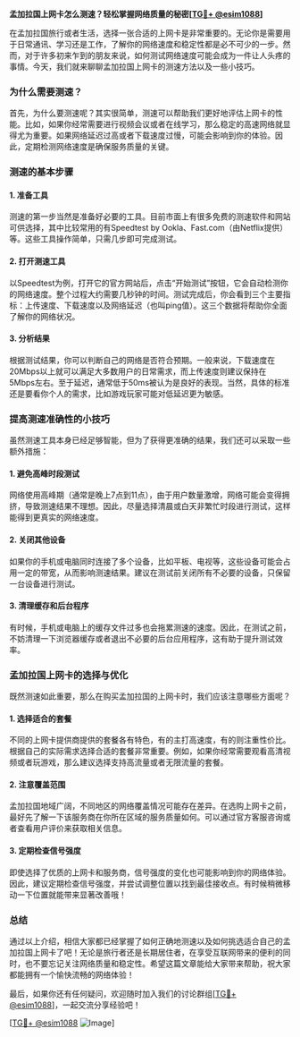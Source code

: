 **孟加拉国上网卡怎么测速？轻松掌握网络质量的秘密[[TG💪+ @esim1088](https://t.me/s/esim1088)]**

在孟加拉国旅行或者生活，选择一张合适的上网卡是非常重要的。无论你是需要用于日常通讯、学习还是工作，了解你的网络速度和稳定性都是必不可少的一步。然而，对于许多初来乍到的朋友来说，如何测试网络速度可能会成为一件让人头疼的事情。今天，我们就来聊聊孟加拉国上网卡的测速方法以及一些小技巧。

### **为什么需要测速？**

首先，为什么要测速呢？其实很简单，测速可以帮助我们更好地评估上网卡的性能。比如，如果你经常需要进行视频会议或者在线学习，那么稳定的高速网络就显得尤为重要。如果网络延迟过高或者下载速度过慢，可能会影响到你的体验。因此，定期检测网络速度是确保服务质量的关键。

### **测速的基本步骤**

#### **1. 准备工具**
测速的第一步当然是准备好必要的工具。目前市面上有很多免费的测速软件和网站可供选择，其中比较常用的有Speedtest by Ookla、Fast.com（由Netflix提供）等。这些工具操作简单，只需几步即可完成测试。

#### **2. 打开测速工具**
以Speedtest为例，打开它的官方网站后，点击“开始测试”按钮，它会自动检测你的网络速度。整个过程大约需要几秒钟的时间。测试完成后，你会看到三个主要指标：上传速度、下载速度以及网络延迟（也叫ping值）。这三个数据将帮助你全面了解你的网络状况。

#### **3. 分析结果**
根据测试结果，你可以判断自己的网络是否符合预期。一般来说，下载速度在20Mbps以上就可以满足大多数用户的日常需求，而上传速度则建议保持在5Mbps左右。至于延迟，通常低于50ms被认为是良好的表现。当然，具体的标准还是要看你个人的需求，比如游戏玩家可能对低延迟更为敏感。

### **提高测速准确性的小技巧**

虽然测速工具本身已经足够智能，但为了获得更准确的结果，我们还可以采取一些额外措施：

#### **1. 避免高峰时段测试**
网络使用高峰期（通常是晚上7点到11点），由于用户数量激增，网络可能会变得拥挤，导致测速结果不理想。因此，尽量选择清晨或白天非繁忙时段进行测试，这样能得到更真实的网络速度。

#### **2. 关闭其他设备**
如果你的手机或电脑同时连接了多个设备，比如平板、电视等，这些设备可能会占用一定的带宽，从而影响测速结果。建议在测试前关闭所有不必要的设备，只保留一台设备进行测试。

#### **3. 清理缓存和后台程序**
有时候，手机或电脑上的缓存文件过多也会拖累测速的速度。因此，在测试之前，不妨清理一下浏览器缓存或者退出不必要的后台应用程序，这有助于提升测试效率。

### **孟加拉国上网卡的选择与优化**

既然测速如此重要，那么在购买孟加拉国的上网卡时，我们应该注意哪些方面呢？

#### **1. 选择适合的套餐**
不同的上网卡提供商提供的套餐各有特色，有的主打高速度，有的则注重性价比。根据自己的实际需求选择合适的套餐非常重要。例如，如果你经常需要观看高清视频或者玩游戏，那么建议选择支持高流量或者无限流量的套餐。

#### **2. 注意覆盖范围**
孟加拉国地域广阔，不同地区的网络覆盖情况可能存在差异。在选购上网卡之前，最好先了解一下该服务商在你所在区域的服务质量如何。可以通过官方客服咨询或者查看用户评价来获取相关信息。

#### **3. 定期检查信号强度**
即使选择了优质的上网卡和服务商，信号强度的变化也可能影响到你的网络体验。因此，建议定期检查信号强度，并尝试调整位置以找到最佳接收点。有时候稍微移动一下位置就能带来显著改善哦！

### **总结**
通过以上介绍，相信大家都已经掌握了如何正确地测速以及如何挑选适合自己的孟加拉国上网卡了吧！无论是旅行者还是长期居住者，在享受互联网带来的便利的同时，也不要忘记关注网络质量和稳定性。希望这篇文章能给大家带来帮助，祝大家都能拥有一个愉快流畅的网络体验！

最后，如果你还有任何疑问，欢迎随时加入我们的讨论群组[[TG💪+ @esim1088](https://t.me/s/esim1088)]，一起交流分享经验吧！

[[TG💪+ @esim1088](https://t.me/s/esim1088) ![Image](https://i.postimg.cc/4NQfJmqS/Snipaste-2025-05-13-00-14-12.png)]